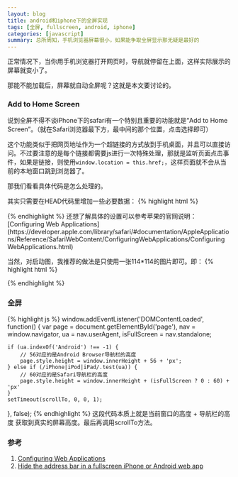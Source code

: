 ```yaml
---
layout: blog
title: android和iphone下的全屏实现
tags: [全屏, fullscreen, android, iphone]
categories: [javascript]
summary: 总所周知，手机浏览器屏幕很小，如果能争取全屏显示那无疑是最好的
---
```

正常情况下，当你用手机浏览器打开网页时，导航就停留在上面，这样实际展示的屏幕就变小了。

那能不能加载后，屏幕就自动全屏呢？这就是本文要讨论的。

### Add to Home Screen
说到全屏不得不谈iPhone下的safari有一个特别且重要的功能就是“Add to Home Screen”。（就在Safari浏览器最下方，最中间的那个位置，点击选择即可）

这个功能类似于把网页地址作为一个超链接的方式放到手机桌面，并且可以直接访问。不过要注意的是每个链接都需要js进行一次特殊处理，那就是监听页面点击事件，如果是链接，则使用`window.location = this.href;`，这样页面就不会从当前的本地窗口跳到浏览器了。

那我们看看具体代码是怎么处理的。

其实只需要在HEAD代码里增加一些必要数据：
{% highlight html %}
<meta name="apple-mobile-web-app-capable" content="yes" /><!-- home screen app 全屏 -->
<meta name="apple-mobile-web-app-status-bar-style" content="black" /><!-- 状态栏 -->
<!-- 还需要额外设置不同尺寸的启动图，默认不设置的话会自动去寻找根目录下的apple-touch-icon-precomposed.png -->
<!-- home screen app iPhone icon -->
<link rel="apple-touch-icon-precomposed" sizes="57x57" href="startup/apple-touch-icon-57x57-precomposed.png" />
<!-- home screen app iPad icon -->
<link rel="apple-touch-icon-precomposed" sizes="72x72" href="startup/apple-touch-icon-72x72-precomposed.png" />
<!-- home screen app iPhone Retinas icon -->
<link rel="apple-touch-icon-precomposed" sizes="114x114" href="startup/apple-touch-icon-114x114-precomposed.png" />
<!-- home screen app iPad Retinas icon -->
<link rel="apple-touch-icon-precomposed" sizes="144x144" href="startup/apple-touch-icon-144x144-precomposed.png" />
<!-- iPhone5启动图 -->
<link rel="apple-touch-startup-image" href="startup/startup5.png" media="(device-height:568px)">
<!-- iPhone4启动图 -->
<link rel="apple-touch-startup-image" size="640x920" href="startup/startup.png" media="(device-height:480px)">
{% endhighlight %}
还想了解具体的设置可以参考苹果的官网说明：[Configuring Web Applications](https://developer.apple.com/library/safari/#documentation/AppleApplications/Reference/SafariWebContent/ConfiguringWebApplications/ConfiguringWebApplications.html)

当然，对启动图，我推荐的做法是只使用一张114*114的图片即可。即：
{% highlight html %}
<link rel="apple-touch-icon-precomposed" href="startup/apple-touch-icon-114x114-precomposed.png" />
{% endhighlight %}

### 全屏
{% highlight js %}
window.addEventListener('DOMContentLoaded', function() {
    var page = document.getElementById('page'),
        nav = window.navigator,
        ua = nav.userAgent,
        isFullScreen = nav.standalone;

    if (ua.indexOf('Android') !== -1) {
        // 56对应的是Android Browser导航栏的高度
        page.style.height = window.innerHeight + 56 + 'px';
    } else if (/iPhone|iPod|iPad/.test(ua)) {
        // 60对应的是Safari导航栏的高度
        page.style.height = window.innerHeight + (isFullScreen ? 0 : 60) + 'px'
    }
    setTimeout(scrollTo, 0, 0, 1);
}, false);
{% endhighlight %}
这段代码本质上就是当前窗口的高度 + 导航栏的高度 获取到真实的屏幕高度。最后再调用scrollTo方法。

### 参考
1. [Configuring Web Applications](https://developer.apple.com/library/safari/#documentation/AppleApplications/Reference/SafariWebContent/ConfiguringWebApplications/ConfiguringWebApplications.html)
2. [Hide the address bar in a fullscreen iPhone or Android web app](https://gist.github.com/1172490)
